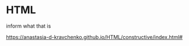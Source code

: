 # HTML
 inform what that is

https://anastasia-d-kravchenko.github.io/HTML/constructive/index.html#
